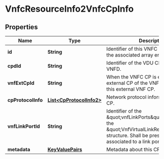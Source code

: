 
# VnfcResourceInfo2VnfcCpInfo

## Properties
Name | Type | Description | Notes
------------ | ------------- | ------------- | -------------
**id** | **String** | Identifier of this VNFC CP instance and the associated array entry.  | 
**cpdId** | **String** | Identifier of the VDU CPD, cpdId, in the VNFD.  | 
**vnfExtCpId** | **String** | When the VNFC CP is exposed as external CP of the VNF, the identifier of this external VNF CP.  |  [optional]
**cpProtocolInfo** | [**List&lt;CpProtocolInfo2&gt;**](CpProtocolInfo2.md) | Network protocol information for this CP.  |  [optional]
**vnfLinkPortId** | **String** | Identifier of the \&quot;vnfLinkPorts\&quot; structure in the \&quot;VnfVirtualLinkResourceInfo\&quot; structure. Shall be present if the CP is associated to a link port.  |  [optional]
**metadata** | [**KeyValuePairs**](KeyValuePairs.md) | Metadata about this CP.  |  [optional]



